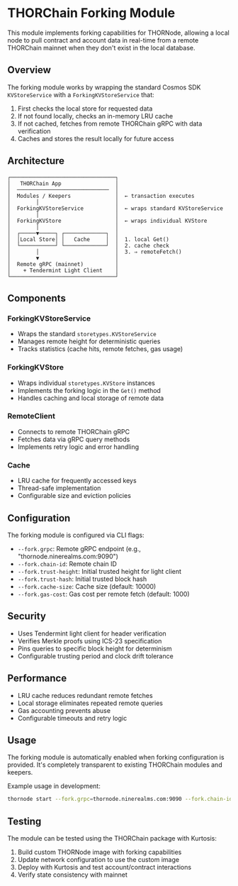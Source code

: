 # THORChain Forking Module

This module implements forking capabilities for THORNode, allowing a local node to pull contract and account data in real-time from a remote THORChain mainnet when they don't exist in the local database.

## Overview

The forking module works by wrapping the standard Cosmos SDK `KVStoreService` with a `ForkingKVStoreService` that:

1. First checks the local store for requested data
2. If not found locally, checks an in-memory LRU cache
3. If not cached, fetches from remote THORChain gRPC with data verification
4. Caches and stores the result locally for future access

## Architecture

```
┌─────────────────────────────────┐
│   THORChain App                 │
│  ─────────────────────────────  │
│  Modules / Keepers              │  ← transaction executes
│        │                        │
│  ForkingKVStoreService          │  ← wraps standard KVStoreService
│        │                        │
│  ForkingKVStore                 │  ← wraps individual KVStore
│        │                        │
│  ┌─────▼─────┐ ┌─────────────┐  │
│  │Local Store│ │   Cache     │  │  1. local Get()
│  └───────────┘ └─────────────┘  │  2. cache check
│        │                        │  3. ⇒ remoteFetch()
│        ▼                        │
│  Remote gRPC (mainnet)          │
│    + Tendermint Light Client    │
└─────────────────────────────────┘
```

## Components

### ForkingKVStoreService
- Wraps the standard `storetypes.KVStoreService`
- Manages remote height for deterministic queries
- Tracks statistics (cache hits, remote fetches, gas usage)

### ForkingKVStore
- Wraps individual `storetypes.KVStore` instances
- Implements the forking logic in the `Get()` method
- Handles caching and local storage of remote data

### RemoteClient
- Connects to remote THORChain gRPC
- Fetches data via gRPC query methods
- Implements retry logic and error handling

### Cache
- LRU cache for frequently accessed keys
- Thread-safe implementation
- Configurable size and eviction policies

## Configuration

The forking module is configured via CLI flags:

- `--fork.grpc`: Remote gRPC endpoint (e.g., "thornode.ninerealms.com:9090")
- `--fork.chain-id`: Remote chain ID
- `--fork.trust-height`: Initial trusted height for light client
- `--fork.trust-hash`: Initial trusted block hash
- `--fork.cache-size`: Cache size (default: 10000)
- `--fork.gas-cost`: Gas cost per remote fetch (default: 1000)

## Security

- Uses Tendermint light client for header verification
- Verifies Merkle proofs using ICS-23 specification
- Pins queries to specific block height for determinism
- Configurable trusting period and clock drift tolerance

## Performance

- LRU cache reduces redundant remote fetches
- Local storage eliminates repeated remote queries
- Gas accounting prevents abuse
- Configurable timeouts and retry logic

## Usage

The forking module is automatically enabled when forking configuration is provided. It's completely transparent to existing THORChain modules and keepers.

Example usage in development:
```bash
thornode start --fork.grpc=thornode.ninerealms.com:9090 --fork.chain-id=thorchain-mainnet-v1
```

## Testing

The module can be tested using the THORChain package with Kurtosis:

1. Build custom THORNode image with forking capabilities
2. Update network configuration to use the custom image
3. Deploy with Kurtosis and test account/contract interactions
4. Verify state consistency with mainnet
